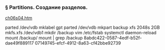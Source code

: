 ### § Partitions. Создание разделов.

[ch06s04.htm](https://rh.schelcol.ru/curse%202/ch06s04.html)

parted /dev/vdb mklabel gpt
parted /dev/vdb mkpart backup xfs 2048s 2GB
mkfs.xfs /dev/vdb1
mkdir /backup
vim /etc/fstab
systemctl daemon-reload
mount /backup/
mount | grep /backup
8abdc422-0587-4edf-b52f-dae49f889117
07149745-efcf-4912-8a63-cf42bbe92739


